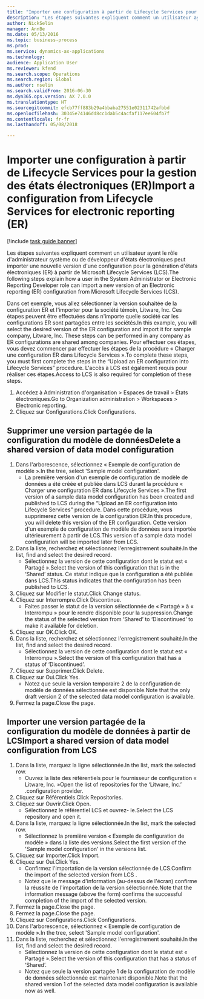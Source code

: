 ```yaml
--- 
title: "Importer une configuration à partir de Lifecycle Services pour la gestion des états électroniques (ER)"
description: "Les étapes suivantes expliquent comment un utilisateur ayant le rôle d'administrateur système ou de développeur d'états électroniques peut importer une nouvelle version d'une configuration pour la génération d'états électroniques (ER) à partir de Microsoft Lifecycle Services (LCS)."
author: NickSelin
manager: AnnBe
ms.date: 05/13/2016
ms.topic: business-process
ms.prod: 
ms.service: dynamics-ax-applications
ms.technology: 
audience: Application User
ms.reviewer: kfend
ms.search.scope: Operations
ms.search.region: Global
ms.author: nselin
ms.search.validFrom: 2016-06-30
ms.dyn365.ops.version: AX 7.0.0
ms.translationtype: HT
ms.sourcegitcommit: efcb77ff883b29a4bbaba27551e02311742afbbd
ms.openlocfilehash: 30345e74146dd8cc1dab5c4acfaf117ee604fb7f
ms.contentlocale: fr-fr
ms.lasthandoff: 05/08/2018

---
```

# <a name="import-a-configuration-from-lifecycle-services-for-electronic-reporting-er"></a><span data-ttu-id="5da1f-103">Importer une configuration à partir de Lifecycle Services pour la gestion des états électroniques (ER)</span><span class="sxs-lookup"><span data-stu-id="5da1f-103">Import a configuration from Lifecycle Services for electronic reporting (ER)</span></span>

[!include [task guide banner](../../includes/task-guide-banner.md)]

<span data-ttu-id="5da1f-104">Les étapes suivantes expliquent comment un utilisateur ayant le rôle d'administrateur système ou de développeur d'états électroniques peut importer une nouvelle version d'une configuration pour la génération d'états électroniques (ER) à partir de Microsoft Lifecycle Services (LCS).</span><span class="sxs-lookup"><span data-stu-id="5da1f-104">The following steps explain how a user in the System Administrator or Electronic Reporting Developer role can import a new version of an Electronic reporting (ER) configuration from Microsoft Lifecycle Services (LCS).</span></span>

<span data-ttu-id="5da1f-105">Dans cet exemple, vous allez sélectionner la version souhaitée de la configuration ER et l'importer pour la société témoin, Litware, Inc. Ces étapes peuvent être effectuées dans n'importe quelle société car les configurations ER sont partagées entre les sociétés.</span><span class="sxs-lookup"><span data-stu-id="5da1f-105">In this example, you will select the desired version of the ER configuration and import it for sample company, Litware, Inc. These steps can be performed in any company as ER configurations are shared among companies.</span></span> <span data-ttu-id="5da1f-106">Pour effectuer ces étapes, vous devez commencer par effectuer les étapes de la procédure « Charger une configuration ER dans Lifecycle Services ».</span><span class="sxs-lookup"><span data-stu-id="5da1f-106">To complete these steps, you must first complete the steps in the “Upload an ER configuration into Lifecycle Services” procedure.</span></span> <span data-ttu-id="5da1f-107">L'accès à LCS est également requis pour réaliser ces étapes.</span><span class="sxs-lookup"><span data-stu-id="5da1f-107">Access to LCS is also required for completion of these steps.</span></span>

1. <span data-ttu-id="5da1f-108">Accédez à Administration d'organisation > Espaces de travail > États électroniques.</span><span class="sxs-lookup"><span data-stu-id="5da1f-108">Go to Organization administration > Workspaces > Electronic reporting.</span></span>
2. <span data-ttu-id="5da1f-109">Cliquez sur Configurations.</span><span class="sxs-lookup"><span data-stu-id="5da1f-109">Click Configurations.</span></span>

## <a name="delete-a-shared-version-of-data-model-configuration"></a><span data-ttu-id="5da1f-110">Supprimer une version partagée de la configuration du modèle de données</span><span class="sxs-lookup"><span data-stu-id="5da1f-110">Delete a shared version of data model configuration</span></span>
1. <span data-ttu-id="5da1f-111">Dans l'arborescence, sélectionnez « Exemple de configuration de modèle ».</span><span class="sxs-lookup"><span data-stu-id="5da1f-111">In the tree, select 'Sample model configuration'.</span></span>
    * <span data-ttu-id="5da1f-112">La première version d'un exemple de configuration de modèle de données a été créée et publiée dans LCS durant la procédure « Charger une configuration ER dans Lifecycle Services ».</span><span class="sxs-lookup"><span data-stu-id="5da1f-112">The first version of a sample data model configuration has been created and published to LCS during the “Upload an ER configuration into Lifecycle Services” procedure.</span></span> <span data-ttu-id="5da1f-113">Dans cette procédure, vous supprimerez cette version de la configuration ER.</span><span class="sxs-lookup"><span data-stu-id="5da1f-113">In this procedure, you will delete this version of the ER configuration.</span></span> <span data-ttu-id="5da1f-114">Cette version d'un exemple de configuration de modèle de données sera importée ultérieurement à partir de LCS.</span><span class="sxs-lookup"><span data-stu-id="5da1f-114">This version of a sample data model configuration will be imported later from LCS.</span></span>  
2. <span data-ttu-id="5da1f-115">Dans la liste, recherchez et sélectionnez l'enregistrement souhaité.</span><span class="sxs-lookup"><span data-stu-id="5da1f-115">In the list, find and select the desired record.</span></span>
    * <span data-ttu-id="5da1f-116">Sélectionnez la version de cette configuration dont le statut est « Partagé ».</span><span class="sxs-lookup"><span data-stu-id="5da1f-116">Select the version of this configuration that is in the ‘Shared’ status.</span></span> <span data-ttu-id="5da1f-117">Ce statut indique que la configuration a été publiée dans LCS.</span><span class="sxs-lookup"><span data-stu-id="5da1f-117">This status indicates that the configuration has been published to LCS.</span></span>  
3. <span data-ttu-id="5da1f-118">Cliquez sur Modifier le statut.</span><span class="sxs-lookup"><span data-stu-id="5da1f-118">Click Change status.</span></span>
4. <span data-ttu-id="5da1f-119">Cliquez sur Interrompre.</span><span class="sxs-lookup"><span data-stu-id="5da1f-119">Click Discontinue.</span></span>
    * <span data-ttu-id="5da1f-120">Faites passer le statut de la version sélectionnée de « Partagé » à « Interrompu » pour le rendre disponible pour la suppression.</span><span class="sxs-lookup"><span data-stu-id="5da1f-120">Change the status of the selected version from ‘Shared’ to ‘Discontinued’ to make it available for deletion.</span></span>  
5. <span data-ttu-id="5da1f-121">Cliquez sur OK.</span><span class="sxs-lookup"><span data-stu-id="5da1f-121">Click OK.</span></span>
6. <span data-ttu-id="5da1f-122">Dans la liste, recherchez et sélectionnez l'enregistrement souhaité.</span><span class="sxs-lookup"><span data-stu-id="5da1f-122">In the list, find and select the desired record.</span></span>
    * <span data-ttu-id="5da1f-123">Sélectionnez la version de cette configuration dont le statut est « Interrompu ».</span><span class="sxs-lookup"><span data-stu-id="5da1f-123">Select the version of this configuration that has a status of ‘Discontinued’.</span></span>  
7. <span data-ttu-id="5da1f-124">Cliquez sur Supprimer.</span><span class="sxs-lookup"><span data-stu-id="5da1f-124">Click Delete.</span></span>
8. <span data-ttu-id="5da1f-125">Cliquez sur Oui.</span><span class="sxs-lookup"><span data-stu-id="5da1f-125">Click Yes.</span></span>
    * <span data-ttu-id="5da1f-126">Notez que seule la version temporaire 2 de la configuration de modèle de données sélectionnée est disponible.</span><span class="sxs-lookup"><span data-stu-id="5da1f-126">Note that the only draft version 2 of the selected data model configuration is available.</span></span>  
9. <span data-ttu-id="5da1f-127">Fermez la page.</span><span class="sxs-lookup"><span data-stu-id="5da1f-127">Close the page.</span></span>

## <a name="import-a-shared-version-of-data-model-configuration-from-lcs"></a><span data-ttu-id="5da1f-128">Importer une version partagée de la configuration du modèle de données à partir de LCS</span><span class="sxs-lookup"><span data-stu-id="5da1f-128">Import a shared version of data model configuration from LCS</span></span>
1. <span data-ttu-id="5da1f-129">Dans la liste, marquez la ligne sélectionnée.</span><span class="sxs-lookup"><span data-stu-id="5da1f-129">In the list, mark the selected row.</span></span>
    * <span data-ttu-id="5da1f-130">Ouvrez la liste des référentiels pour le fournisseur de configuration « Litware, Inc. »</span><span class="sxs-lookup"><span data-stu-id="5da1f-130">Open the list of repositories for the ‘Litware, Inc.’</span></span> <span data-ttu-id="5da1f-131">.</span><span class="sxs-lookup"><span data-stu-id="5da1f-131">configuration provider.</span></span>  
2. <span data-ttu-id="5da1f-132">Cliquez sur Référentiels.</span><span class="sxs-lookup"><span data-stu-id="5da1f-132">Click Repositories.</span></span>
3. <span data-ttu-id="5da1f-133">Cliquez sur Ouvrir.</span><span class="sxs-lookup"><span data-stu-id="5da1f-133">Click Open.</span></span>
    * <span data-ttu-id="5da1f-134">Sélectionnez le référentiel LCS et ouvrez- le.</span><span class="sxs-lookup"><span data-stu-id="5da1f-134">Select the LCS repository and open it.</span></span>  
4. <span data-ttu-id="5da1f-135">Dans la liste, marquez la ligne sélectionnée.</span><span class="sxs-lookup"><span data-stu-id="5da1f-135">In the list, mark the selected row.</span></span>
    * <span data-ttu-id="5da1f-136">Sélectionnez la première version « Exemple de configuration de modèle » dans la liste des versions.</span><span class="sxs-lookup"><span data-stu-id="5da1f-136">Select the first version of the 'Sample model configuration' in the versions list.</span></span>  
5. <span data-ttu-id="5da1f-137">Cliquez sur Importer.</span><span class="sxs-lookup"><span data-stu-id="5da1f-137">Click Import.</span></span>
6. <span data-ttu-id="5da1f-138">Cliquez sur Oui.</span><span class="sxs-lookup"><span data-stu-id="5da1f-138">Click Yes.</span></span>
    * <span data-ttu-id="5da1f-139">Confirmez l'importation de la version sélectionnée de LCS.</span><span class="sxs-lookup"><span data-stu-id="5da1f-139">Confirm the import of the selected version from LCS .</span></span>  
    * <span data-ttu-id="5da1f-140">Notez que le message d'information (au-dessus de l'écran) confirme la réussite de l'importation de la version sélectionnée.</span><span class="sxs-lookup"><span data-stu-id="5da1f-140">Note that the information message (above the form) confirms the successful completion of the import of the selected version.</span></span>  
7. <span data-ttu-id="5da1f-141">Fermez la page.</span><span class="sxs-lookup"><span data-stu-id="5da1f-141">Close the page.</span></span>
8. <span data-ttu-id="5da1f-142">Fermez la page.</span><span class="sxs-lookup"><span data-stu-id="5da1f-142">Close the page.</span></span>
9. <span data-ttu-id="5da1f-143">Cliquez sur Configurations.</span><span class="sxs-lookup"><span data-stu-id="5da1f-143">Click Configurations.</span></span>
10. <span data-ttu-id="5da1f-144">Dans l'arborescence, sélectionnez « Exemple de configuration de modèle ».</span><span class="sxs-lookup"><span data-stu-id="5da1f-144">In the tree, select 'Sample model configuration'.</span></span>
11. <span data-ttu-id="5da1f-145">Dans la liste, recherchez et sélectionnez l'enregistrement souhaité.</span><span class="sxs-lookup"><span data-stu-id="5da1f-145">In the list, find and select the desired record.</span></span>
    * <span data-ttu-id="5da1f-146">Sélectionnez la version de cette configuration dont le statut est « Partagé ».</span><span class="sxs-lookup"><span data-stu-id="5da1f-146">Select the version of this configuration that has a status of ‘Shared’.</span></span>  
    * <span data-ttu-id="5da1f-147">Notez que seule la version partagée 1 de la configuration de modèle de données sélectionnée est maintenant disponible.</span><span class="sxs-lookup"><span data-stu-id="5da1f-147">Note that the shared version 1 of the selected data model configuration is available now as well.</span></span>  


